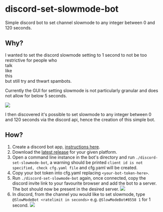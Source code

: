 # discord-set-slowmode-bot

Simple discord bot to set channel slowmode to any integer between 0 and 120 seconds.

## Why?

I wanted to set the discord slowmode setting to 1 second to not be too restrictive for people who\
talk\
like\
this\
but still try and thwart spambots.

Currently the GUI for setting slowmode is not particularly granular and does not allow for below 5 seconds.

![](https://my.mixtape.moe/rcpisa.png)

I then discovered it's possible to set slowmode to any integer between 0 and 120 seconds via the discord api, hence the creation of this simple bot.

## How?

1. Create a discord bot app, [instructions here](https://github.com/andersfylling/disgord/wiki/Get-bot-token-and-add-it-to-a-server).
1. Download the [latest release](https://github.com/jfoster/discord-set-slowmode-bot/releases/latest) for your given platform.
1. Open a command line instance in the bot's directory and run ```./discord-set-slowmode-bot```, a warning should be printed ```client id is not specified, check cfg.yaml file``` and cfg.yaml will be created.
1. Copy your bot token into cfg.yaml replacing ```<your-bot-token-here>```.
1. Run ```./discord-set-slowmode-bot``` again, once connected, copy the discord invite link to your favourite browser and add the bot to a server. The bot should now be present in the desired server.  ![](https://my.mixtape.moe/puxkfv.png)
1. In discord, from the channel you would like to set slowmode, type ```@SlowModeBot <ratelimit in seconds>``` e.g. ```@SlowModeBot#8558 1``` for 1 second.  ![](https://my.mixtape.moe/hxfrre.png)
